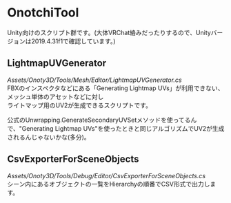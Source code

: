 # OnotchiTool
Unity向けのスクリプト群です。(大体VRChat絡みだったりするので、Unityバージョンは2019.4.31f1で確認しています。)

## LightmapUVGenerator
*Assets/Onoty3D/Tools/Mesh/Editor/LightmapUVGenerator.cs*  
FBXのインスペクタなどにある「Generating Lightmap UVs」が利用できない、メッシュ単体のアセットなどに対し  
ライトマップ用のUV2が生成できるスクリプトです。  

公式のUnwrapping.GenerateSecondaryUVSetメソッドを使ってるんで、"Generating Lightmap UVs"を使ったときと同じアルゴリズムでUV2が生成されるんじゃないかな(多分)。  
  
## CsvExporterForSceneObjects
*Assets/Onoty3D/Tools/Debug/Editor/CsvExporterForSceneObjects.cs*  
シーン内にあるオブジェクトの一覧をHierarchyの順番でCSV形式で出力します。

